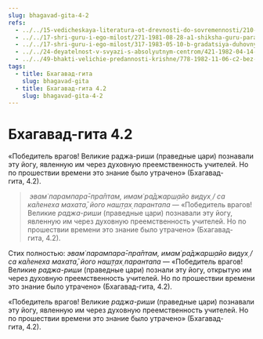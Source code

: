 ```yaml
---
slug: bhagavad-gita-4-2
refs:
  - ../../15-vedicheskaya-literatura-ot-drevnosti-do-sovremennosti/210-1981-03-03-b2-duhovnaya-literatura-eto-vdohnovenie-iz-vysshego-mira.md
  - ../../17-shri-guru-i-ego-milost/271-1981-08-28-a1-shiksha-guru-parampara.md
  - ../../17-shri-guru-i-ego-milost/317-1983-05-10-b-gradatsiya-duhovnyh-uchitelej.md
  - ../../24-deyatelnost-v-svyazi-s-absolyutnym-centrom/421-1982-04-14-c6-d1-nekotorye-polozheniya-karma-jogi-v-gite.md
  - ../../49-bhakti-velichie-predannosti-krishne/778-1982-11-06-c2-bez-blagosloveniya-vajshnava-dazhe-izuchenie-pisanij-yavlyaetsya-karma-kandoj-i-ne-dast-ponimaniya-istiny.md
tags:
  - title: Бхагавад-гита
    slug: bhagavad-gita
  - title: Бхагавад-гита 4.2
    slug: bhagavad-gita-4-2
---
```


# Бхагавад-гита 4.2

«Победитель врагов! Великие раджа-риши (праведные цари) познавали эту йогу, явленную им через духовную преемственность учителей. Но по прошествии времени это знание было утрачено» (Бхагавад-гита, 4.2).

> *эвам̇ парампара̄-пра̄птам, имам̇ ра̄джарш̣айо видух̣ / са ка̄ленеха махата̄, його наш̣т̣ах̣ парантапа* — «Победитель врагов! Великие *раджа-риши* (праведные цари) познавали эту йогу, явленную им через духовную преемственность учителей. Но по прошествии времени это знание было утрачено» (Бхагавад-гита, 4.2).

Стих полностью: *эвам̇ парампара̄-пра̄птам, имам̇ ра̄джарш̣айо видух̣ / са ка̄ленеха махата̄, його наш̣т̣ах̣ парантапа* — «Победитель врагов! Великие *раджа-риши* (праведные цари) познали эту йогу, открытую им через духовную преемственность учителей. Но по прошествии времени это знание было утрачено» (Бхагавад-гита, 4.2).

«Победитель врагов! Великие *раджа-риши* (праведные цари) познавали эту йогу, явленную им через духовную преемственность учителей. Но по прошествии времени это знание было утрачено» (Бхагавад-гита, 4.2).

